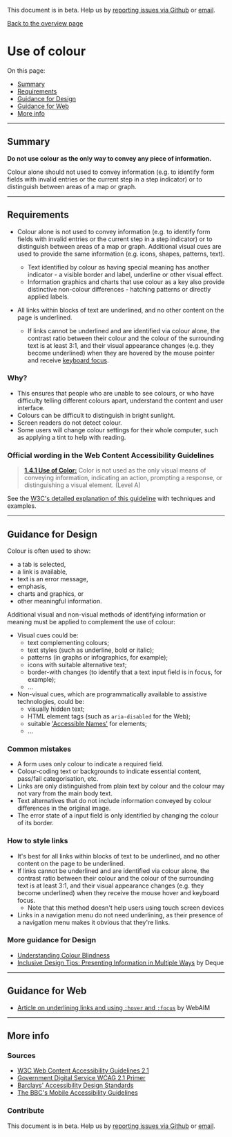 This document is in beta. Help us by [reporting issues via Github](https://github.com/jfhector/accessibility-guidelines) or [email](mailto:jeanfrancois.hector@googlemail.com).

[Back to the overview page](./../index.html)

# Use of colour

On this page:

- [Summary](#summary)
- [Requirements](#requirements)
- [Guidance for Design](#guidance-for-design)
- [Guidance for Web](#guidance-for-web)
- [More info](#more-info)

---

## Summary

**Do not use colour as the only way to convey any piece of information.**

Colour alone should not used to convey information (e.g. to identify form fields with invalid entries or the current step in a step indicator) or to distinguish between areas of a map or graph.

---

## Requirements

- Colour alone is not used to convey information (e.g. to identify form fields with invalid entries or the current step in a step indicator) or to distinguish between areas of a map or graph. Additional visual cues are used to provide the same information (e.g. icons, shapes, patterns, text).

  - Text identified by colour as having special meaning has another indicator - a visible border and label, underline or other visual effect.
  - Information graphics and charts that use colour as a key also provide distinctive non-colour differences - hatching patterns or directly applied labels.

- All links within blocks of text are underlined, and no other content on the page is underlined.
  - If links cannot be underlined and are identified via colour alone, the contrast ratio between their colour and the colour of the surrounding text is at least 3:1, and their visual appearance changes (e.g. they become underlined) when they are hovered by the mouse pointer and receive [keyboard focus](./definitions.md#keyboard-focus).

### Why?

- This ensures that people who are unable to see colours, or who have difficulty telling different colours apart, understand the content and user interface.
- Colours can be difficult to distinguish in bright sunlight.
- Screen readers do not detect colour.
- Some users will change colour settings for their whole computer, such as applying a tint to help with reading.

### Official wording in the Web Content Accessibility Guidelines

> [**1.4.1 Use of Color:**](https://www.w3.org/TR/UNDERSTANDING-WCAG20/visual-audio-contrast-without-color.html) Color is not used as the only visual means of conveying information, indicating an action, prompting a response, or distinguishing a visual element. (Level A)

See the [W3C's detailed explanation of this guideline](https://www.w3.org/TR/UNDERSTANDING-WCAG20/visual-audio-contrast-without-color.html) with techniques and examples.

---

## Guidance for Design

Colour is often used to show:

- a tab is selected,
- a link is available,
- text is an error message,
- emphasis,
- charts and graphics, or
- other meaningful information.

Additional visual and non-visual methods of identifying information or meaning must be applied to complement the use of colour:

- Visual cues could be:
  - text complementing colours;
  - text styles (such as underline, bold or italic);
  - patterns (in graphs or infographics, for example);
  - icons with suitable alternative text;
  - border-with changes (to identify that a text input field is in focus, for example);
  - ...
- Non-visual cues, which are programmatically available to assistive technologies, could be:
  - visually hidden text;
  - HTML element tags (such as `aria-disabled` for the Web);
  - suitable ['Accessible Names'](./definitions.md#accessible-name) for elements;
  - ...

### Common mistakes

- A form uses only colour to indicate a required field.
- Colour-coding text or backgrounds to indicate essential content, pass/fail categorisation, etc.
- Links are only distinguished from plain text by colour and the colour may not vary from the main body text.
- Text alternatives that do not include information conveyed by colour differences in the original image.
- The error state of a input field is only identified by changing the colour of its border.

### How to style links

- It's best for all links within blocks of text to be underlined, and no other content on the page to be underlined.
- If links cannot be underlined and are identified via colour alone, the contrast ratio between their colour and the colour of the surrounding text is at least 3:1, and their visual appearance changes (e.g. they become underlined) when they receive the mouse hover and keyboard focus.
  - Note that this method doesn't help users using touch screen devices
- Links in a navigation menu do not need underlining, as their presence of a navigation menu makes it obvious that they're links.

### More guidance for Design

- [Understanding Colour Blindness](https://webaim.org/articles/visual/colorblind)
- [Inclusive Design Tips: Presenting Information in Multiple Ways](https://www.deque.com/blog/inclusive-design-tips-presenting-information-multiple-ways/) by Deque

---

## Guidance for Web

- [Article on underlining links and using `:hover` and `:focus`](https://webaim.org/techniques/hypertext/link_text#underlining) by WebAIM

---

## More info

### Sources

- [W3C Web Content Accessibility Guidelines 2.1](https://www.w3.org/TR/WCAG21/)
- [Government Digital Service WCAG 2.1 Primer](https://alphagov.github.io/wcag-primer/)
- [Barclays' Accessibility Design Standards](https://home.barclays/who-we-are/our-suppliers/our-requirements-of-external-suppliers/)
- [The BBC's Mobile Accessibility Guidelines](https://www.bbc.co.uk/guidelines/futuremedia/accessibility/mobile/summary)

### Contribute

This document is in beta. Help us by [reporting issues via Github](https://github.com/jfhector/accessibility-guidelines) or [email](mailto:jeanfrancois.hector@googlemail.com).
